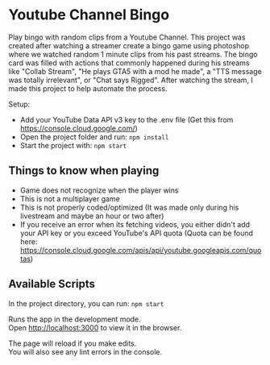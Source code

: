 
# Youtube Channel Bingo
Play bingo with random clips from a Youtube Channel. This project was created after watching a streamer create a bingo game using photoshop where we watched random 1 minute clips from his past streams. The bingo card was filled with actions that commonly happened during his streams like "Collab Stream", "He plays GTA5 with a mod he made", a "TTS message was totally irrelevant", or "Chat says Rigged". After watching the stream, I made this project to help automate the process.

Setup:
 - Add your YouTube Data API v3 key to the .env file (Get this from https://console.cloud.google.com/)
 - Open the project folder and run: `npm install`
 - Start the project with: `npm start`



## Things to know when playing

 - Game does not recognize when the player wins
 - This is not a multiplayer game
 - This is not properly coded/optimized (It was made only during his livestream and maybe an hour or two after)
 - If you receive an error when its fetching videos, you either didn't add your API key or you exceed YouTube's API quota (Quota can be found here: https://console.cloud.google.com/apis/api/youtube.googleapis.com/quotas)

## Available Scripts

In the project directory, you can run: `npm start`

Runs the app in the development mode.\
Open [http://localhost:3000](http://localhost:3000) to view it in the browser.

The page will reload if you make edits.\
You will also see any lint errors in the console.

